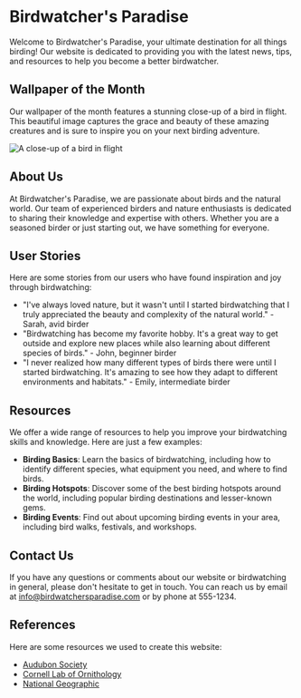 <!--
Write me content for website with wallpaper which alt text is:

"A close-up of a bird in flight"

The name/title of the page should not be 1:1 copy of the alt text but rather a real content of the website which is using this wallpaper.

- Use markdown format 
- Start with the heading
- The content should look like a real website 
- Include real sections like references, contact, user stories, etc. use things relevant to the page purpose.
- Feel free to use structure like headings, bullets, numbering, blockquotes, paragraphs, horizontal lines, etc.
- You can use formatting like bold or _italic_
- You can include UTF-8 emojis
- Links should be only #hash anchors (and you can refer to the document itself)
- Do not include images
-->

<!--font:Montserrat-->

# Birdwatcher's Paradise

Welcome to Birdwatcher's Paradise, your ultimate destination for all things birding! Our website is dedicated to providing you with the latest news, tips, and resources to help you become a better birdwatcher. 

## Wallpaper of the Month

Our wallpaper of the month features a stunning close-up of a bird in flight. This beautiful image captures the grace and beauty of these amazing creatures and is sure to inspire you on your next birding adventure.

![A close-up of a bird in flight](#)

## About Us

At Birdwatcher's Paradise, we are passionate about birds and the natural world. Our team of experienced birders and nature enthusiasts is dedicated to sharing their knowledge and expertise with others. Whether you are a seasoned birder or just starting out, we have something for everyone.

## User Stories

Here are some stories from our users who have found inspiration and joy through birdwatching:

- "I've always loved nature, but it wasn't until I started birdwatching that I truly appreciated the beauty and complexity of the natural world." - Sarah, avid birder
- "Birdwatching has become my favorite hobby. It's a great way to get outside and explore new places while also learning about different species of birds." - John, beginner birder
- "I never realized how many different types of birds there were until I started birdwatching. It's amazing to see how they adapt to different environments and habitats." - Emily, intermediate birder

## Resources

We offer a wide range of resources to help you improve your birdwatching skills and knowledge. Here are just a few examples:

- **Birding Basics**: Learn the basics of birdwatching, including how to identify different species, what equipment you need, and where to find birds.
- **Birding Hotspots**: Discover some of the best birding hotspots around the world, including popular birding destinations and lesser-known gems.
- **Birding Events**: Find out about upcoming birding events in your area, including bird walks, festivals, and workshops.

## Contact Us

If you have any questions or comments about our website or birdwatching in general, please don't hesitate to get in touch. You can reach us by email at [info@birdwatchersparadise.com](mailto:info@birdwatchersparadise.com) or by phone at 555-1234.

## References

Here are some resources we used to create this website:

- [Audubon Society](https://www.audubon.org/)
- [Cornell Lab of Ornithology](https://www.birds.cornell.edu/home/)
- [National Geographic](https://www.nationalgeographic.com/animals/birds/)
